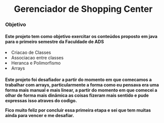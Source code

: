 <h1 align="center">Gerenciador de Shopping Center</h1>

<h3>Objetivo</h3>

<h4>Este projeto tem como objetivo exercitar os conteúdos proposto em java para o primeiro semestre da Faculdade de ADS</h4>
<li>Criacao de Classes</li>
<li>Associacao entre classes</li>
<li>Heranca e Polimorfismo</li>
<li>Arrays</li>

<h4> Este projeto foi desafiador a partir do momento em que comecamos a trabalhar com arrays, particularmente a forma como eu pensava era uma forma mais manual e mais linear, a partir do momento em que comecei a olhar de forma mais dinâmica as coisas fizeram mais sentido e pude expressas isso atraves do codigo.
<p>Fico muito feliz por concluir essa primeira etapa e sei que tem muitas ainda para vencer e me desafiar. </h4>
